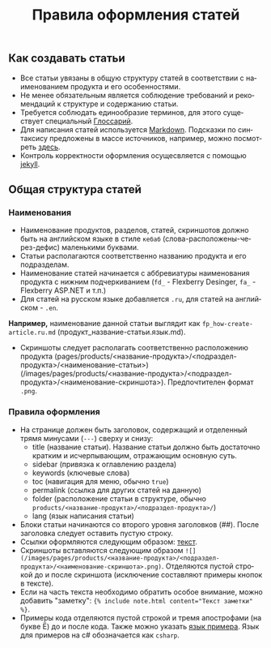 ﻿---
title: Правила оформления статей
sidebar: flexberry-platform_sidebar
keywords: Private, Wiki
toc: true
permalink: ru/fp_how-create-article.html
folder: products/flexberry-platform/
lang: ru
---

## Как создавать статьи

* Все статьи увязаны в общую структуру статей в соответствии с наименованием продукта и его особенностями. 
* Не менее обязательным является соблюдение требований и рекомендаций к структуре и содержанию статьи.
* Требуется соблюдать единообразие терминов, для этого существует специальный [Глоссарий](fp_glossary.html).
* Для написания статей используется [Markdown](http://daringfireball.net/projects/markdown/).  Подсказки по синтаксису предложены в массе источников, например, можно посмотреть [здесь](http://paulradzkov.com/2014/markdown_cheatsheet/).
* Контроль корректности оформления осущесвляется с помощью [jekyll](http://jekyllrb.com/).

## Общая структура статей

### Наименования
* Наименование продуктов, разделов, статей, скриншотов должно быть на английском языке в стиле `кебаб` (слова-расположены-через-дефис) маленькими буквами.
* Статьи располагаются соответственно названию продукта и его подразделам.
* Наименование статей начинается с аббревиатуры наименования продукта с нижним подчеркиванием (`fd_` - Flexberry Desinger, `fa_` - Flexberry ASP.NET и т.п.)
* Для статей на русском языке добавляется `.ru`, для статей на английском - `.en`. 

__Например,__ наименование данной статьи выглядит как `fp_how-create-article.ru.md` (продукт_название-статьи.язык.md).

* Скриншоты следует располагать соответственно расположению продукта (pages/products/<название-продукта>/<подраздел-продукта>/<наименование-статьи>)(/images/pages/products/<название-продукта>/<подраздел-продукта>/<наименование-скриншота>). Предпочтителен формат `.png`.

### Правила оформления

* На странице должен быть заголовок, содержащий и отделенный трямя минусами (`---`) сверху и снизу:
  * title (название статьи). Название статьи должно быть достаточно кратким и исчерпывающим, отражающим основную суть.
  * sidebar (привязка к оглавлению раздела)
  * keywords (ключевые слова)
  * toc (навигация для меню, обычно `true`)
  * permalink (ссылка для других статей на данную)
  * folder (расположение статьи в структуре, обычно `products/<название-продукта>/<подраздел-продукта>/`)
  * lang (язык написания статьи)
* Блоки статьи начинаются со второго уровня заголовков (##). После заголовка следует оставить пустую строку.
* Ссылки оформляются следующим образом: [текст](ссылка).
* Скриншоты вставляются следующим образом `![](/images/pages/products/<название-продукта>/<подраздел-продукта>/<наименование-скриншота>.png)`. Отделяются пустой строкой до и после скриншота (исключение составляют примеры кнопок в тексте).
* Если на часть текста необходимо обратить особое внимание, можно добавить "заметку": `{% include note.html content="Текст заметки" %}`.
* Примеры кода отделяются пустой строкой и тремя апострофами (на букве Ё) до и после кода. Также можно указать [язык примера](http://idratherbewriting.com/documentation-theme-jekyll/mydoc_syntax_highlighting.html#available-lexers).  Язык для примеров на c# обозначается как `csharp`.



















